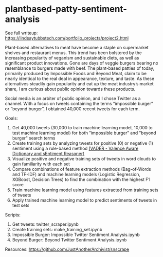 # plantbased-patty-sentiment-analysis
See full writeup: https://lindsaytubbstech.com/portfolio_projects/project2.html

Plant-based alternatives to meat have become a staple on supermarket shelves and restaurant menus. This trend has been bolstered by the increasing popularity of veganism and sustainable diets, as well as significant product innovations. Gone are days of veggie burgers bearing no resemblance to burgers made with beef. The plant-based patties of today, primarily produced by Impossible Foods and Beyond Meat, claim to be nearly identical to the real deal in appearance, texture, and taste. As these alternatives steadily gain popularity and eat up the meat industry’s market share, I am curious about public opinion towards these products.

Social media is an arbiter of public opinion, and I chose Twitter as a channel. With a focus on tweets containing the terms “impossible burger” or “beyond burger”, I obtained 40,000 recent tweets for each term.

Goals:
<ol>
  <li>Get 40,000 tweets (30,000 to train machine learning model, 10,000 to test machine learning model) for both "impossible burger" and "beyond burger" search terms</li>
  <li>Create training sets by analyzing tweets for positive (0) or negative (1) sentiment using a rule-based method <a href="https://github.com/cjhutto/vaderSentiment">(VADER - Valence Aware Dictionary and sEntiment Reasoner)</a></li>
  <li>Visualize positive and negative training sets of tweets in word clouds to gain familiarity with each set</li>
  <li>Compare combinations of feature extraction methods (Bag-of-Words and TF-IDF) and machine learning models (Logistic Regression, XGBoost, Decision Trees) to find the combination with the highest F1 score</li>
  <li>Train machine learning model using features extracted from training sets of tweets</li>
  <li>Apply trained machine learning model to predict sentiments of tweets in test sets</li>
</ol>

Scripts:
<ol>
  <li>Get tweets: twitter_scraper.ipynb</li>
  <li>Create training sets: make_training_set.ipynb</li>
  <li>Impossible Burger: Impossible Twitter Sentiment Analysis.ipynb</li>
  <li>Beyond Burger: Beyond Twitter Sentiment Analysis.ipynb</li>
</ol>

Resources:
https://github.com/JustAnotherArchivist/snscrape
